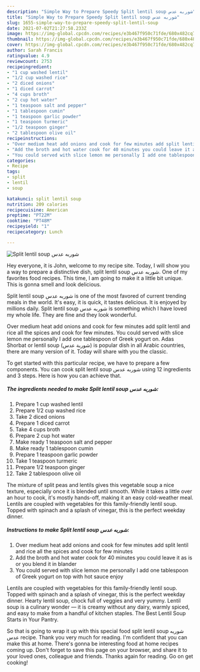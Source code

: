 ```yaml
---
description: "Simple Way to Prepare Speedy Split lentil soup شوربه عدس"
title: "Simple Way to Prepare Speedy Split lentil soup شوربه عدس"
slug: 1655-simple-way-to-prepare-speedy-split-lentil-soup
date: 2021-07-02T21:27:58.233Z
image: https://img-global.cpcdn.com/recipes/e3b467f950c71fde/680x482cq70/split-lentil-soup-شوربه-عدس-recipe-main-photo.jpg
thumbnail: https://img-global.cpcdn.com/recipes/e3b467f950c71fde/680x482cq70/split-lentil-soup-شوربه-عدس-recipe-main-photo.jpg
cover: https://img-global.cpcdn.com/recipes/e3b467f950c71fde/680x482cq70/split-lentil-soup-شوربه-عدس-recipe-main-photo.jpg
author: Sarah Francis
ratingvalue: 4.9
reviewcount: 2753
recipeingredient:
- "1 cup washed lentil"
- "1/2 cup washed rice"
- "2 diced onions"
- "1 diced carrot"
- "4 cups broth"
- "2 cup hot water"
- "1 teaspoon salt and pepper"
- "1 tablespoon cumin"
- "1 teaspoon garlic powder"
- "1 teaspoon turmeric"
- "1/2 teaspoon ginger"
- "2 tablespoon olive oil"
recipeinstructions:
- "Over medium heat add onions and cook for few minutes add split lentil and rice all the spices and cook for few minutes"
- "Add the broth and hot water cook for 40 minutes you could leave it as is or you blend it in blander"
- "You could served with slice lemon me personally I add one tablespoon of Greek yogurt on top with hot sauce enjoy"
categories:
- Recipe
tags:
- split
- lentil
- soup

katakunci: split lentil soup 
nutrition: 209 calories
recipecuisine: American
preptime: "PT22M"
cooktime: "PT48M"
recipeyield: "1"
recipecategory: Lunch

---
```



![Split lentil soup شوربه عدس](https://img-global.cpcdn.com/recipes/e3b467f950c71fde/680x482cq70/split-lentil-soup-شوربه-عدس-recipe-main-photo.jpg)

Hey everyone, it is John, welcome to my recipe site. Today, I will show you a way to prepare a distinctive dish, split lentil soup شوربه عدس. One of my favorites food recipes. This time, I am going to make it a little bit unique. This is gonna smell and look delicious.

Split lentil soup شوربه عدس is one of the most favored of current trending meals in the world. It's easy, it is quick, it tastes delicious. It is enjoyed by millions daily. Split lentil soup شوربه عدس is something which I have loved my whole life. They are fine and they look wonderful.

Over medium heat add onions and cook for few minutes add split lentil and rice all the spices and cook for few minutes. You could served with slice lemon me personally I add one tablespoon of Greek yogurt on. Adas Shorbat or lentil soup (شوربة عدس) is popular dish in all Arabic countries, there are many version of it. Today will share with you the classic.


To get started with this particular recipe, we have to prepare a few components. You can cook split lentil soup شوربه عدس using 12 ingredients and 3 steps. Here is how you can achieve that.

<!--inarticleads1-->

##### The ingredients needed to make Split lentil soup شوربه عدس:

1. Prepare 1 cup washed lentil
1. Prepare 1/2 cup washed rice
1. Take 2 diced onions
1. Prepare 1 diced carrot
1. Take 4 cups broth
1. Prepare 2 cup hot water
1. Make ready 1 teaspoon salt and pepper
1. Make ready 1 tablespoon cumin
1. Prepare 1 teaspoon garlic powder
1. Take 1 teaspoon turmeric
1. Prepare 1/2 teaspoon ginger
1. Take 2 tablespoon olive oil


The mixture of split peas and lentils gives this vegetable soup a nice texture, especially once it is blended until smooth. While it takes a little over an hour to cook, it&#39;s mostly hands-off, making it an easy cold-weather meal. Lentils are coupled with vegetables for this family-friendly lentil soup. Topped with spinach and a splash of vinegar, this is the perfect weekday dinner. 

<!--inarticleads2-->

##### Instructions to make Split lentil soup شوربه عدس:

1. Over medium heat add onions and cook for few minutes add split lentil and rice all the spices and cook for few minutes
1. Add the broth and hot water cook for 40 minutes you could leave it as is or you blend it in blander
1. You could served with slice lemon me personally I add one tablespoon of Greek yogurt on top with hot sauce enjoy


Lentils are coupled with vegetables for this family-friendly lentil soup. Topped with spinach and a splash of vinegar, this is the perfect weekday dinner. Hearty lentil soup, chock full of veggies and very yummy. Lentil soup is a culinary wonder — it is creamy without any dairy, warmly spiced, and easy to make from a handful of kitchen staples. The Best Lentil Soup Starts in Your Pantry. 

So that is going to wrap it up with this special food split lentil soup شوربه عدس recipe. Thank you very much for reading. I'm confident that you can make this at home. There's gonna be interesting food at home recipes coming up. Don't forget to save this page on your browser, and share it to your loved ones, colleague and friends. Thanks again for reading. Go on get cooking!
